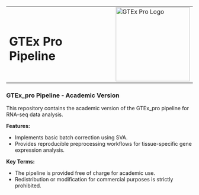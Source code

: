 <table>
  <tr>
    <td><h1>GTEx Pro Pipeline </h1></td>
    <td><img src="https://raw.githubusercontent.com/dhana2403/GTEx_sample/main/2.png" alt="GTEx Pro Logo" width="200" /></td>
  </tr>
</table>

### GTEx_pro Pipeline - Academic Version
This repository contains the academic version of the GTEx_pro pipeline for RNA-seq data analysis.

**Features:**
- Implements basic batch correction using SVA.
- Provides reproducible preprocessing workflows for tissue-specific gene expression analysis.


**Key Terms:**
- The pipeline is provided free of charge for academic use.
- Redistribution or modification for commercial purposes is strictly prohibited.



